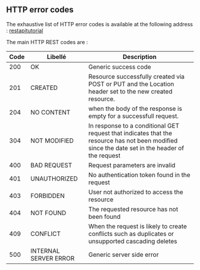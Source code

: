 ## HTTP error codes
The exhaustive list of HTTP error codes is available at the following address : [restapitutorial](http://www.restapitutorial.com/httpstatuscodes.html)

The main HTTP  REST codes are : 

| Code | Libellé | Description |
| -- | -- | -- |
| 200 | OK | Generic success code |
| 201 | CREATED | Resource successfully created via POST or PUT and the Location header set to the new created resource. |
| 204 | NO CONTENT | when the body of the response is empty for a successfull request. |
| 304 | NOT MODIFIED | In response to a conditional GET request that indicates that the resource has not been modified since the date set in the header of the request |
| 400 | BAD REQUEST | Request parameters are invalid |
| 401 | UNAUTHORIZED | No authentication token found in the request |
| 403 | FORBIDDEN | User not authorized to access the resource |
| 404 | NOT FOUND | The requested resource has not been found |
| 409 | CONFLICT | When the request is likely to create conflicts such as duplicates or unsupported cascading deletes  |
| 500 | INTERNAL SERVER ERROR | Generic server side error |

